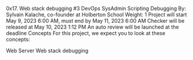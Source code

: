 0x17. Web stack debugging #3
DevOps
SysAdmin
Scripting
Debugging
 By: Sylvain Kalache, co-founder at Holberton School
 Weight: 1
 Project will start May 9, 2023 6:00 AM, must end by May 11, 2023 6:00 AM
 Checker will be released at May 10, 2023 1:12 PM
 An auto review will be launched at the deadline
Concepts
For this project, we expect you to look at these concepts:

Web Server
Web stack debugging
